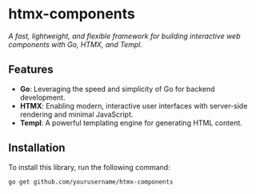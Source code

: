 # **htmx-components**

_A fast, lightweight, and flexible framework for building interactive web components with Go, HTMX, and Templ._

## Features

- **Go**: Leveraging the speed and simplicity of Go for backend development.
- **HTMX**: Enabling modern, interactive user interfaces with server-side rendering and minimal JavaScript.
- **Templ**: A powerful templating engine for generating HTML content.

## Installation

To install this library, run the following command:

```bash
go get github.com/yourusername/htmx-components

